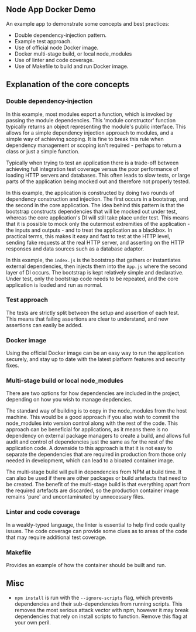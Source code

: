 Node App Docker Demo
---

An example app to demonstrate some concepts and best practices:

* Double dependency-injection pattern.
* Example test approach.
* Use of official node Docker image.
* Docker multi-stage build, or local node_modules
* Use of linter and code coverage.
* Use of Makefile to build and run Docker image.

## Explanation of the core concepts

### Double dependency-injection

In this example, most modules export a function, which is invoked by passing the module dependencies. This 'module constructor' function typically returns an object representing the module's public interface. This allows for a simple dependency injection approach to modules, and a simple way of achieving scoping. It is fine to break this rule when dependency management or scoping isn't required - perhaps to return a class or just a simple function.

Typically when trying to test an application there is a trade-off between achieving full integration test coverage versus the poor performance of loading HTTP servers and databases. This often leads to slow tests, or large parts of the application being mocked out and therefore not properly tested.

In this example, the application is constructed by doing two rounds of dependency construction and injection. The first occurs in a bootstrap, and the second in the core application. The idea behind this pattern is that the bootstrap constructs dependencies that will be mocked out under test, whereas the core application's DI will still take place under test. This means that it is possible to mock only the outermost extremities of the application - the inputs and outputs - and to treat the application as a blackbox. In practical terms, this makes it easy and fast to test at the HTTP level, sending fake requests at the real HTTP server, and asserting on the HTTP responses and data sources such as a database adaptor.

In this example, the `index.js` is the bootstrap that gathers or instantiates external dependencies, then injects them into the `App.js` where the second layer of DI occurs. The bootstrap is kept relatively simple and declarative. Under test, only the bootstrap code needs to be repeated, and the core application is loaded and run as normal.

### Test approach

The tests are strictly split between the setup and assertion of each test. This means that failing assertions are clear to understand, and new assertions can easily be added.

### Docker image

Using the official Docker image can be an easy way to run the application securely, and stay up to date with the latest platform features and security fixes.

### Multi-stage build or local node_modules

There are two options for how dependencies are included in the project, depending on how you wish to manage depdencies.

The standard way of building is to copy in the node_modules from the host machine. This would be a good approach if you also wish to commit the node_modules into version control along with the rest of the code. This approach can be beneficial for applications, as it means there is no dependency on external package managers to create a build, and allows full audit and control of dependencies just the same as for the rest of the application code. A downside to this approach is that it is not easy to separate the dependencies that are required in production from those only needed in development, which can lead to a bloated container image.

The multi-stage build will pull in dependencies from NPM at build time. It can also be used if there are other packages or build artefacts that need to be created. The benefit of the multi-stage build is that everything apart from the required artefacts are discarded, so the production container image remains 'pure' and uncontaminated by unnecessary files.

### Linter and code coverage

In a weakly-typed language, the linter is essential to help find code quality issues. The code coverage can provide some clues as to areas of the code that may require additional test coverage.

### Makefile

Provides an example of how the container should be built and run.

## Misc

* `npm install` is run with the `--ignore-scripts` flag, which prevents dependencies and their sub-dependencies from running scripts. This removes the most serious attack vector with npm, however it may break dependencies that rely on install scripts to function. Remove this flag at your own peril.
